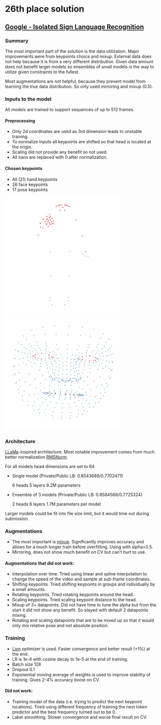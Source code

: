 # 26th place solution
## [Google - Isolated Sign Language Recognition](www.kaggle.com/competitions/asl-signs)

### Summary
The most important part of the solution is the data utilization. Major improvements were from keypoints choice and 
mixup. External data does not help because it is from a very different distribution. Given data amount does not benefit 
larger models so ensembles of small models is the way to utilize given constraints to the fullest.

Most augmentations are not helpful, because they prevent model from learning the true data distribution. So only used 
mirroring and mixup (0.5).

### Inputs to the model
All models are trained to support sequences of up to 512 frames.
#### Preprocessing
- Only 2d coordinates are used as 3rd dimension leads to unstable training. 
- To normalize inputs all keypoints are shifted so that head is located at the origin. 
- Scaling did not provide any benefit so not used. 
- All nans are replaced with 0 after normalization.

#### Chosen keypoints
- All (21) hand keypoints
- 26 face keypoints
- 17 pose keypoints
<p float="left">
  <img src="assets/body_keypoints.png" width="384px" />
  <img src="assets/face_keypoints.png" width="384px" /> 
</p>

### Architecture
[LLaMa](https://github.com/facebookresearch/llama)-inspired architecture. Most notable improvement comes from much 
better normalization [RMSNorm](https://arxiv.org/abs/1910.07467).

For all models head dimensions are set to 64

- 
    Single model (Private/Public LB: 0.8543689/0.7702471)
    
    6 heads 5 layers 9.2M parameters
- 
    Ensemble of 3 models (Private/Public LB: 0.8584568/0.7725324)
    
    2 heads 6 layers 1.7M parameters per model

Larger models could be fit into file size limit, but it would time out during submission.


### Augmentations
- The most important is [mixup](https://arxiv.org/abs/1710.09412). Significantly improves accuracy and allows for a much 
longer train before overfitting. Using with alpha=0.5.
- Mirroring, does not show much benefit on CV but can't hurt to use.

#### Augmentations that did not work:
- Interpolation over time. Tried using linear and spline interpolation to change the speed of the video and sample at 
    sub-frame coordinates.
- Shifting keypoints. Tried shifting keypoints in groups and individually by a small amounts.
- Rotating keypoints. Tried rotating keypoints around the head.
- Scaling keypoints. Tried scaling keypoint distance to the head.
- Mixup of 3+ datapoints. Did not have time to tune the alpha but from the start it did not show any benefit. 
So stayed with default 2 datapoints mixing.
- Rotating and scaling datapoints that are to be mixed up so that it would only mix relative pose and not absolute position.

### Training
- [Lion](https://arxiv.org/abs/2302.06675) optimizer is used. Faster convergence and better result (+1%) at the end.
- LR is 1e-4 with cosine decay to 1e-5 at the end of training.
- Batch size 128
- Dropout 0.1
- Exponential moving average of weights is used to improve stability of training. Gives 2-4% accuracy boost on CV.

#### Did not work:
- Training model of the data (i.e. trying to predict the next keypoint locations). Tried using different frequency of 
training the next token predictor and the best frequency turned out to be 0. 
- Label smoothing. Slower convergence and worse final result on CV.
